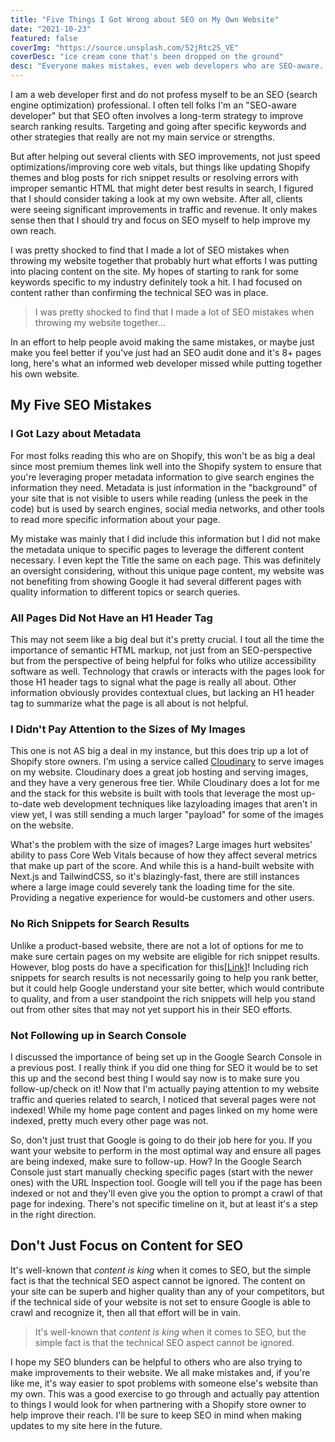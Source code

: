```yaml
---
title: "Five Things I Got Wrong about SEO on My Own Website"
date: "2021-10-23"
featured: false
coverImg: "https://source.unsplash.com/52jRtc2S_VE"
coverDesc: "ice cream cone that's been dropped on the ground"
desc: "Everyone makes mistakes, even web developers who are SEO-aware. TR Page discusses five mistakes or missed opportunities with SEO that he made while updating his website."
---
```


I am a web developer first and do not profess myself to be an SEO (search engine optimization) professional. I often tell folks I'm an "SEO-aware developer" but that SEO often involves a long-term strategy to improve search ranking results. Targeting and going after specific keywords and other strategies that really are not my main service or strengths.

But after helping out several clients with SEO improvements, not just speed optimizations/improving core web vitals, but things like updating Shopify themes and blog posts for rich snippet results or resolving errors with improper semantic HTML that might deter best results in search, I figured that I should consider taking a look at my own website. After all, clients were seeing significant improvements in traffic and revenue. It only makes sense then that I should try and focus on SEO myself to help improve my own reach. 

I was pretty shocked to find that I made a lot of SEO mistakes when throwing my website together that probably hurt what efforts I was putting into placing content on the site. My hopes of starting to rank for some keywords specific to my industry definitely took a hit. I had focused on content rather than confirming the technical SEO was in place. 

> I was pretty shocked to find that I made a lot of SEO mistakes when throwing my website together...

In an effort to help people avoid making the same mistakes, or maybe just make you feel better if you've just had an SEO audit done and it's 8+ pages long, here's what an informed web developer missed while putting together his own website. 

## My Five SEO Mistakes

### I Got Lazy about Metadata  

For most folks reading this who are on Shopify, this won't be as big a deal since most premium themes link well into the Shopify system to ensure that you're leveraging proper metadata information to give search engines the information they need. Metadata is just information in the "background" of your site that is not visible to users while reading (unless the peek in the code) but is used by search engines, social media networks, and other tools to read more specific information about your page.  

My mistake was mainly that I did include this information but I did not make the metadata unique to specific pages to leverage the different content necessary. I even kept the Title the same on each page. This was definitely an oversight considering, without this unique page content, my website was not benefiting from showing Google it had several different pages with quality information to different topics or search queries. 

### All Pages Did Not Have an H1 Header Tag 

This may not seem like a big deal but it's pretty crucial. I tout all the time the importance of semantic HTML markup, not just from an SEO-perspective but from the perspective of being helpful for folks who utilize accessibility software as well. Technology that crawls or interacts with the pages look for those H1 header tags to signal what the page is really all about. Other information obviously provides contextual clues, but lacking an H1 header tag to summarize what the page is all about is not helpful. 

### I Didn't Pay Attention to the Sizes of My Images 

This one is not AS big a deal in my instance, but this does trip up a lot of Shopify store owners. I'm using a service called <a href="https://www.cloudinary.com" target="_blank" rel="no referrer">Cloudinary</a> to serve images on my website. Cloudinary does a great job hosting and serving images, and they have a very generous free tier. While Cloudinary does a lot for me and the stack for this website is built with tools that leverage the most up-to-date web development techniques like lazyloading  images that aren't in view yet, I was still sending a much larger "payload" for some of the images on the website. 

What's the problem with the size of images? Large images hurt websites' ability to pass Core Web Vitals because of how they affect several metrics that make up part of the score. And while this is a hand-built website with Next.js and TailwindCSS, so it's blazingly-fast, there are still instances where a large image could severely tank the loading time for the site. Providing a negative experience for would-be customers and other users. 

### No Rich Snippets for Search Results

Unlike a product-based website, there are not a lot of options for me to make sure certain pages on my website are eligible for rich snippet results. However, blog posts do have a specification for this<a href="https://developers.google.com/search/docs/advanced/structured-data/article" target="_blank" rel="noreferrer">[Link]</a>! Including rich snippets for search results is not necessarily going to help you rank better, but it could help Google understand your site better, which would contribute to quality, and from a user standpoint the rich snippets will help you stand out from other sites that may not yet support his in their SEO efforts. 

### Not Following up in Search Console

I discussed the importance of being set up in the Google Search Console in a previous post. I really think if you did one thing for SEO it would be to set this up and the second best thing I would say now is to make sure you follow-up/check on it! Now that I'm actually paying attention to my website traffic and queries related to search, I noticed that several pages were not indexed! While my home page content and pages linked on my home were indexed, pretty much every other page was not.

So, don't just trust that Google is going to do their job here for you. If you want your website to perform in the most optimal way and ensure all pages are being indexed, make sure to follow-up. How? In the Google Search Console just start manually checking specific pages (start with the newer ones) with the URL Inspection tool. Google will tell you if the page has been indexed or not and they'll even give you the option to prompt a crawl of that page for indexing. There's not specific timeline on it, but at least it's a step in the right direction. 

## Don't Just Focus on Content for SEO

It's well-known that _content is king_ when it comes to SEO, but the simple fact is that the technical SEO aspect cannot be ignored. The content on your site can be superb and higher quality than any of your competitors, but if the technical side of your website is not set to ensure Google is able to crawl and recognize it, then all that effort will be in vain. 

> It's well-known that _content is king_ when it comes to SEO, but the simple fact is that the technical SEO aspect cannot be ignored. 

I hope my SEO blunders can be helpful to others who are also trying to make improvements to their website. We all make mistakes and, if you're like me, it's way easier to spot problems with someone else's website than my own. This was a good exercise to go through and actually pay attention to things I would look for when partnering with a Shopify store owner to help improve their reach. I'll be sure to keep SEO in mind when making updates to my site here in the future.